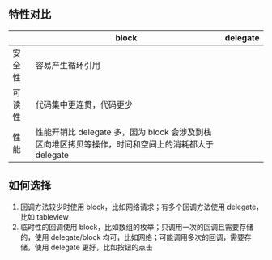 ## 特性对比
|     | block  | delegate |
|  ----  | ----  | ---- |
| 安全性  | 容易产生循环引用 |  |
| 可读性 | 代码集中更连贯，代码更少 |  |
| 性能 | 性能开销比 delegate 多，因为 block 会涉及到栈区向堆区拷⻉等操作，时间和空间上的消耗都⼤于 delegate | |


## 如何选择
1. 回调方法较少时使用 block，比如网络请求；有多个回调方法使用 delegate，比如 tableview
2. 临时性的回调使用 block，比如数组的枚举；只调用一次的回调且需要存储的，使用 delegate/block 均可，比如网络；可能调用多次的回调，需要存储，使用 delegate 更好，比如按钮的点击